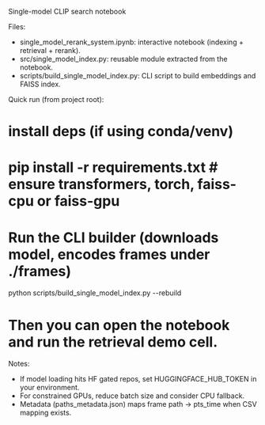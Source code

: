 Single-model CLIP search notebook

Files:
- single_model_rerank_system.ipynb: interactive notebook (indexing + retrieval + rerank).
- src/single_model_index.py: reusable module extracted from the notebook.
- scripts/build_single_model_index.py: CLI script to build embeddings and FAISS index.

Quick run (from project root):

# install deps (if using conda/venv)
# pip install -r requirements.txt  # ensure transformers, torch, faiss-cpu or faiss-gpu

# Run the CLI builder (downloads model, encodes frames under ./frames)
python scripts/build_single_model_index.py --rebuild

# Then you can open the notebook and run the retrieval demo cell.

Notes:
- If model loading hits HF gated repos, set HUGGINGFACE_HUB_TOKEN in your environment.
- For constrained GPUs, reduce batch size and consider CPU fallback.
- Metadata (paths_metadata.json) maps frame path -> pts_time when CSV mapping exists.
